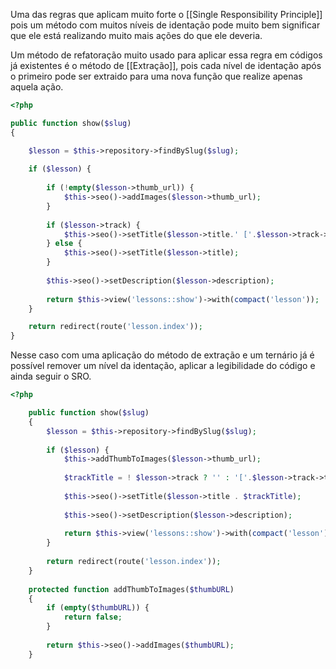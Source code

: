 Uma das regras que aplicam muito forte o [[Single Responsibility Principle]] pois um método com muitos níveis de identação pode muito bem significar que ele está realizando muito mais ações do que ele deveria.

Um método de refatoração muito usado para aplicar essa regra em códigos já existentes é o método de [[Extração]], pois cada nível de identação após o primeiro pode ser extraido para uma nova função que realize apenas aquela ação.

``` php
<?php

public function show($slug)
{

	$lesson = $this->repository->findBySlug($slug);
	
	if ($lesson) {
		
		if (!empty($lesson->thumb_url)) {	
			$this->seo()->addImages($lesson->thumb_url);
		}
		
		if ($lesson->track) {	
			$this->seo()->setTitle($lesson->title.' ['.$lesson->track->title.']');
		} else {
			$this->seo()->setTitle($lesson->title);
		}
		
		$this->seo()->setDescription($lesson->description);
		
		return $this->view('lessons::show')->with(compact('lesson'));
	}

	return redirect(route('lesson.index'));
}
```

Nesse caso com uma aplicação do método de extração e um ternário já é possível remover um nível da identação, aplicar a legibilidade do código e ainda seguir o SRO.

``` php
<?php

	public function show($slug)
	{
		$lesson = $this->repository->findBySlug($slug);
		
		if ($lesson) {
			$this->addThumbToImages($lesson->thumb_url);
			
			$trackTitle = ! $lesson->track ? '' : '['.$lesson->track->title.']';
			
			$this->seo()->setTitle($lesson->title . $trackTitle);
			
			$this->seo()->setDescription($lesson->description);
			
			return $this->view('lessons::show')->with(compact('lesson'));
		}
		
		return redirect(route('lesson.index'));
	}
	
	protected function addThumbToImages($thumbURL)
	{
		if (empty($thumbURL)) {
			return false;
		}
	
		return $this->seo()->addImages($thumbURL);
	}
```